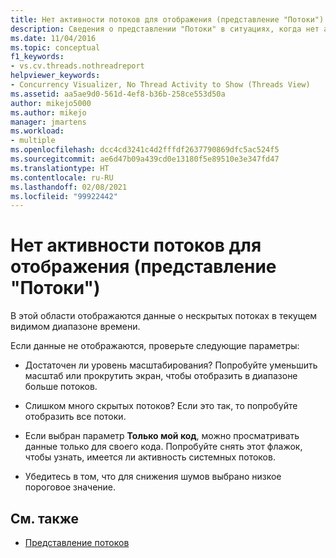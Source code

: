 ```yaml
---
title: Нет активности потоков для отображения (представление "Потоки") | Документы Майкрософт
description: Сведения о представлении "Потоки" в ситуациях, когда нет активности для отображения в текущем видимом диапазоне времени.
ms.date: 11/04/2016
ms.topic: conceptual
f1_keywords:
- vs.cv.threads.nothreadreport
helpviewer_keywords:
- Concurrency Visualizer, No Thread Activity to Show (Threads View)
ms.assetid: aa5ae9d0-561d-4ef8-b36b-258ce553d50a
author: mikejo5000
ms.author: mikejo
manager: jmartens
ms.workload:
- multiple
ms.openlocfilehash: dcc4cd3241c4d2fffdf2637790869dfc5ac524f5
ms.sourcegitcommit: ae6d47b09a439cd0e13180f5e89510e3e347fd47
ms.translationtype: HT
ms.contentlocale: ru-RU
ms.lasthandoff: 02/08/2021
ms.locfileid: "99922442"
---
```

# <a name="no-thread-activity-to-show-threads-view"></a>Нет активности потоков для отображения (представление "Потоки")
В этой области отображаются данные о нескрытых потоках в текущем видимом диапазоне времени.

 Если данные не отображаются, проверьте следующие параметры:

- Достаточен ли уровень масштабирования? Попробуйте уменьшить масштаб или прокрутить экран, чтобы отобразить в диапазоне больше потоков.

- Слишком много скрытых потоков? Если это так, то попробуйте отобразить все потоки.

- Если выбран параметр **Только мой код**, можно просматривать данные только для своего кода. Попробуйте снять этот флажок, чтобы узнать, имеется ли активность системных потоков.

- Убедитесь в том, что для снижения шумов выбрано низкое пороговое значение.

## <a name="see-also"></a>См. также
- [Представление потоков](../profiling/threads-view-parallel-performance.md)